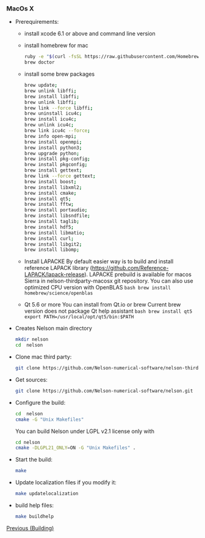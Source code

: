 ### MacOs X

- Prerequirements:
  - install xcode 6.1 or above and command line version
  - install homebrew for mac
    ```bash
    ruby -e "$(curl -fsSL https://raw.githubusercontent.com/Homebrew/install/master/install)"
    brew doctor
    ```
  - install some brew packages
    ```bash
    brew update;
    brew unlink libffi;
    brew install libffi;
    brew unlink libffi;
    brew link --force libffi;
    brew uninstall icu4c;
    brew install icu4c;
    brew unlink icu4c;
    brew link icu4c --force;
    brew info open-mpi;
    brew install openmpi;
    brew install python3;
    brew upgrade python;
    brew install pkg-config;
    brew install pkgconfig;
    brew install gettext;
    brew link --force gettext;
    brew install boost;
    brew install libxml2;
    brew install cmake;
    brew install qt5;
    brew install fftw;
    brew install portaudio;
    brew install libsndfile;
    brew install taglib;
    brew install hdf5;
    brew install libmatio;
    brew install curl;
    brew install libgit2;
    brew install libomp;
    ```
  - Install LAPACKE
    By default easier way is to build and install reference LAPACK library (https://github.com/Reference-LAPACK/lapack-release).
    LAPACKE prebuild is available for macos Sierra in nelson-thirdparty-macosx git repository.
    You can also use optimized CPU version with OpenBLAS
    `bash brew install homebrew/science/openblas `

  - Qt 5.6 or more
    You can install from Qt.io or brew
    Current brew version does not package Qt help assistant
    `bash brew install qt5 export PATH=/usr/local/opt/qt5/bin:$PATH `
- Creates Nelson main directory
  ```bash
  mkdir nelson
  cd  nelson
  ```
- Clone mac third party:
  ```bash
  git clone https://github.com/Nelson-numerical-software/nelson-thirdparty-macosx.git
  ```
- Get sources:
  ```bash
  git clone https://github.com/Nelson-numerical-software/nelson.git
  ```
- Configure the build:

  ```bash
  cd  nelson
  cmake -G "Unix Makefiles"
  ```

  You can build Nelson under LGPL v2.1 license only with

  ```bash
  cd nelson
  cmake -DLGPL21_ONLY=ON -G "Unix Makefiles" .
  ```

- Start the build:
  ```bash
  make
  ```
- Update localization files if you modify it:
  ```bash
  make updatelocalization
  ```
- build help files:
  ```bash
  make buildhelp
  ```

[Previous (Building)](BUILDING.md)
